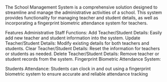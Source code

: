 The School Management System is a comprehensive solution designed to streamline and manage the administrative activities of a school. This system provides functionality for managing teacher and student details, as well as incorporating a fingerprint biometric attendance system for teachers.

Features
Administrative Staff Functions:
Add Teacher/Student Details: Easily add new teacher and student information into the system.
Update Teacher/Student Details: Modify existing details for both teachers and students.
Clear Teacher/Student Details: Reset the information for teachers or students as needed.
Delete Teacher/Student Details: Remove teacher or student records from the system.
Fingerprint Biometric Attendance System:

Students Attendance: 
Students can clock in and out using a fingerprint biometric system to ensure accurate and reliable attendance tracking
